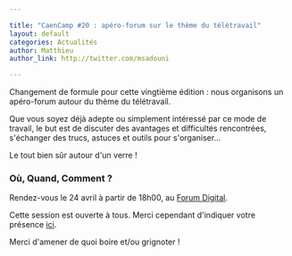 ```yaml
---

title: "CaenCamp #20 : apéro-forum sur le thème du télétravail"
layout: default
categories: Actualités
author: Matthieu
author_link: http://twitter.com/msadouni

---
```


Changement de formule pour cette vingtième édition : nous organisons un apéro-forum autour du thème du télétravail.

Que vous soyez déjà adepte ou simplement intéressé par ce mode de travail, le but est de discuter des avantages et difficultés rencontrées, s'échanger des trucs, astuces et outils pour s'organiser...

Le tout bien sûr autour d'un verre !

### Où, Quand, Comment ?

Rendez-vous le 24 avril à partir de 18h00, au [Forum Digital](http://forum-digital.fr).

Cette session est ouverte à tous. Merci cependant d'indiquer votre présence [ici](https://docs.google.com/forms/d/1tvKL-H9H5IH6E87gJTdmlDDOW6M5Ut6FsrBdSIXa9q0/viewform).

Merci d'amener de quoi boire et/ou grignoter !
